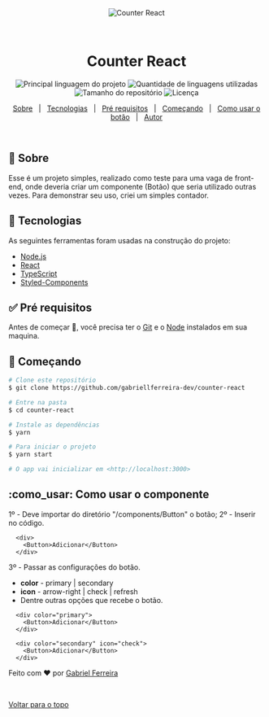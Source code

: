 <div align="center" id="top">
  <img src="./.github/app.gif" alt="Counter React" />

  &#xa0;

  <!-- <a href="https://counterreact.netlify.com">Demo</a> -->
</div>

<h1 align="center">Counter React</h1>

<p align="center">
  <img alt="Principal linguagem do projeto" src="https://img.shields.io/github/languages/top/gabriellferreira-dev/counter-react?color=56BEB8">

  <img alt="Quantidade de linguagens utilizadas" src="https://img.shields.io/github/languages/count/gabriellferreira-dev/counter-react?color=56BEB8">

  <img alt="Tamanho do repositório" src="https://img.shields.io/github/repo-size/gabriellferreira-dev/counter-react?color=56BEB8">

  <img alt="Licença" src="https://img.shields.io/github/license/gabriellferreira-dev/counter-react?color=56BEB8">

</p>

<p align="center">
  <a href="#dart-sobre">Sobre</a> &#xa0; | &#xa0;
  <a href="#rocket-tecnologias">Tecnologias</a> &#xa0; | &#xa0;
  <a href="#white_check_mark-pré-requisitos">Pré requisitos</a> &#xa0; | &#xa0;
  <a href="#checkered_flag-começando">Começando</a> &#xa0; | &#xa0;
  <a href="#como_usar">Como usar o botão</a> &#xa0; | &#xa0;
  <a href="https://github.com/gabriellferreira-dev" target="_blank">Autor</a>
</p>

<br>

## :dart: Sobre ##

Esse é um projeto simples, realizado como teste para uma vaga de front-end, onde deveria criar um componente (Botão) que seria utilizado outras vezes. Para demonstrar seu uso, criei um simples contador.


## :rocket: Tecnologias ##

As seguintes ferramentas foram usadas na construção do projeto:

- [Node.js](https://nodejs.org/en/)
- [React](https://pt-br.reactjs.org/)
- [TypeScript](https://www.typescriptlang.org/)
- [Styled-Components](https://styled-components.com/)

## :white_check_mark: Pré requisitos ##

Antes de começar :checkered_flag:, você precisa ter o [Git](https://git-scm.com) e o [Node](https://nodejs.org/en/) instalados em sua maquina.

## :checkered_flag: Começando ##

```bash
# Clone este repositório
$ git clone https://github.com/gabriellferreira-dev/counter-react

# Entre na pasta
$ cd counter-react

# Instale as dependências
$ yarn

# Para iniciar o projeto
$ yarn start

# O app vai inicializar em <http://localhost:3000>
```

## :como_usar: Como usar o componente ##

1º - Deve importar do diretório "/components/Button" o botão;
2º - Inserir no código.
```
  <div>
    <Button>Adicionar</Button>
  </div>
```
3º - Passar as configurações do botão.
* **color** - primary | secondary
* **icon** - arrow-right | check | refresh
* Dentre outras opções que recebe o botão.

```
  <div color="primary">
    <Button>Adicionar</Button>
  </div>

  <div color="secondary" icon="check">
    <Button>Adicionar</Button>
  </div>
```


Feito com :heart: por <a href="https://github.com/gabriellferreira-dev" target="_blank">Gabriel Ferreira</a>

&#xa0;

<a href="#top">Voltar para o topo</a>
